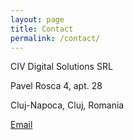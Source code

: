 ```yaml
---
layout: page
title: Contact
permalink: /contact/
---
```


CIV Digital Solutions SRL

Pavel Rosca 4, apt. 28

Cluj-Napoca, Cluj, Romania

[Email](mailto:contact@nomad-studios.net)

